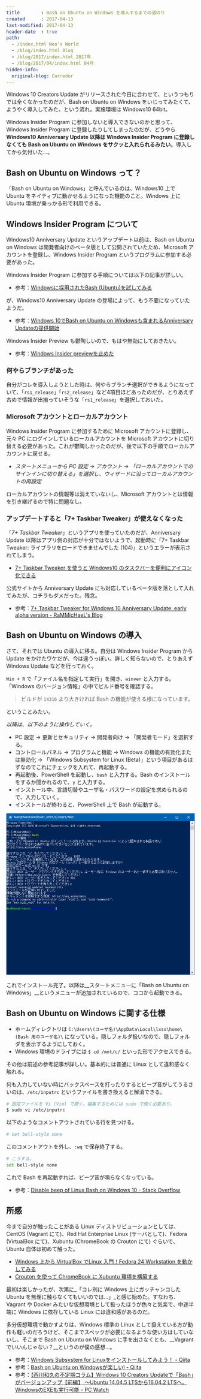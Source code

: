 ```yaml
---
title        : Bash on Ubuntu on Windows を導入するまでの道のり
created      : 2017-04-13
last-modified: 2017-04-13
header-date  : true
path:
  - /index.html Neo's World
  - /blog/index.html Blog
  - /blog/2017/index.html 2017年
  - /blog/2017/04/index.html 04月
hidden-info:
  original-blog: Corredor
---
```


Windows 10 Creators Update がリリースされた今日に合わせて、というつもりでは全くなかったのだが、Bash on Ubuntu on Windows をいじってみたくて、ようやく導入してみた、という流れ。実施環境は Windows10 64bit。

Windows Insider Program に参加しないと導入できないのかと思って、Windows Insider Program に登録したりしてしまったのだが、どうやら __Windows10 Anniversary Update 以降は Windows Insider Program に登録しなくても Bash on Ubuntu on Windows をサクッと入れられるみたい__。導入してから気付いた…。

## Bash on Ubuntu on Windows って？

「Bash on Ubuntu on Windows」と呼んでいるのは、Windows10 上で Ubuntu をネイティブに動かせるようになった機能のこと。Windows 上に Ubuntu 環境が乗っかる形で利用できる。

## Windows Insider Program について

Windows10 Anniversary Update というアップデート以前は、Bash on Ubuntu on Windows は開発者向けのベータ版として公開されていたため、Microsoft アカウントを登録し、Windows Insider Program というプログラムに参加する必要があった。

Windows Insider Program に参加する手順については以下の記事が詳しい。

- 参考：[Windowsに採用されたBash (Ubuntu)を試してみる](https://rcmdnk.com/blog/2016/06/05/computer-windows-ubuntu-bash/)

が、Windows10 Anniversary Update の登場によって、もう不要になっていたようだ。

- 参考：[Windows 10でBash on Ubuntu on Windowsも含まれるAnniversary Updateの提供開始](https://rcmdnk.com/blog/2016/08/04/computer-windows-ubuntu-bash/)

Windows Insider Preview も鬱陶しいので、もはや無効にしておきたい。

- 参考：[Windows Insider previewを止めた](https://rcmdnk.com/blog/2016/06/27/computer-windows/)

### 何やらブランチがあった

自分がコレを導入しようとした時は、何やらブランチ選択ができるようになっていて、「`rs1_release`」「`rs2_release`」など4項目ほどあったのだが、とりあえず古めで情報が出揃っていそうな「`rs1_release`」を選択しておいた。

### Microsoft アカウントとローカルアカウント

Windows Insider Program に参加するために Microsoft アカウントに登録し、元々 PC にログインしているローカルアカウントを Microsoft アカウントに切り替える必要があった。これが鬱陶しかったのだが、後で以下の手順でローカルアカウントに戻せる。

- _スタートメニューから PC 設定 → アカウント → 「ローカルアカウントでのサインインに切り替える」を選択し、ウィザードに沿ってローカルアカウントの再設定_

ローカルアカウントの情報等は消えていないし、Microsoft アカウントとは情報を引き継げるので特に問題なし。

### アップデートすると「7+ Taskbar Tweaker」が使えなくなった

「_7+ Taskbar Tweaker_」というアプリを使っていたのだが、Anniversary Update 以降はアプリ側の対応が十分ではないようで、起動時に「7+ Taskbar Tweaker: ライブラリをロードできませんでした (104)」というエラーが表示されてしまう。

- [7+ Taskbar Tweaker を使うと Windows10 のタスクバーを便利にアイコン化できる](/blog/2017/03/20-02.html)

公式サイトから Anniversary Update にも対応しているベータ版を落として入れてみたが、コチラもダメだった。残念。

- 参考：[7+ Taskbar Tweaker for Windows 10 Anniversary Update: early alpha version - RaMMicHaeL's Blog](https://rammichael.com/7-taskbar-tweaker-for-windows-10-anniversary-update-early-alpha-version)

## Bash on Ubuntu on Windows の導入

さて、それでは Ubuntu の導入に移る。自分は Windows Insider Program から Update をかけたワケだが、今は違うっぽい。詳しく知らないので、とりあえず Windows Update などを行っておく。

`Win + R` で「ファイル名を指定して実行」を開き、`winver` と入力する。「Windows のバージョン情報」の中でビルド番号を確認する。

> ビルドが `14316` より大きければ Bash の機能が使える様になっています。

ということみたい。

_以降は、以下のように操作していく。_

- PC 設定 → 更新とセキュリティ → 開発者向け → 「開発者モード」を選択する。
- コントロールパネル → プログラムと機能 → Windows の機能の有効化または無効化 → 「Windows Subsystem for Linux (Beta)」という項目があるはずなのでこれにチェックを入れて、再起動する。
- 再起動後、PowerShell を起動し、`bash` と入力する。Bash のインストールをするか聞かれるので、`y` と入力する。
- インストール中、言語切替やユーザ名・パスワードの設定を求められるので、入力していく。
- インストールが終わると、PowerShell 上で Bash が起動する。

![Bash on Ubuntu on Windows が開いた](13-02-01.png)

これでインストール完了。以降は__スタートメニューに「Bash on Ubuntu on Windows」__というメニューが追加されているので、ココから起動できる。

## Bash on Ubuntu on Windows に関する仕様

- ホームディレクトリは `C:\Users\(ユーザ名)\AppData\Local\lxss\home\(Bash 用のユーザ名)\` になっている。隠しフォルダ扱いなので、隠しフォルダを表示するようにしておく。
- Windows 環境のドライブには `$ cd /mnt/c/` といった形でアクセスできる。

その他は前述の参考記事が詳しい。基本的には普通に Linux として違和感なく触れる。

何も入力していない時にバックスペースを打ったりするとビープ音がしてうるさいのは、`/etc/inputrc` というファイルを書き換えると解消できる。

```bash
# 設定ファイルを Vi (Vim) で開く。編集するためには sudo で開く必要あり。
$ sudo vi /etc/inputrc
```

以下のようなコメントアウトされている行を見つける。

```bash
# set bell-style none
```

このコメントアウトを外し、`:wq` で保存終了する。

```bash
# こうする。
set bell-style none
```

これで Bash を再起動すれば、ビープ音が鳴らなくなっている。

- 参考：[Disable beep of Linux Bash on Windows 10 - Stack Overflow](http://stackoverflow.com/questions/36724209/disable-beep-of-linux-bash-on-windows-10)

## 所感

今まで自分が触ったことがある Linux ディストリビューションとしては、CentOS (Vagrant にて)、Red Hat Enterprise Linux (サーバとして)、Fedora (VirtualBox にて)、Xubuntu (ChromeBook の Crouton にて) ぐらいで、Ubuntu 自体は初めて触った。

- [Windows 上から VirtualBox でLinux 入門！Fedora 24 Workstation を動かしてみる](/blog/2016/07/24-01.html)
- [Crouton を使って ChromeBook に Xubuntu 環境を構築する](/blog/2017/01/08-02.html)

最初は楽しかったが、次第に_「コレ別に Windows 上にガッチャンコした Ubuntu を無理に触らなくてもいいのでは…」_と感じ始めた。すなわち、Vagrant や Docker みたいな仮想環境として扱ったほうが色々と気楽で、中途半端に Windows に依存している Linux には違和感があるのだ。

多分仮想環境で動かすよりは、Windows 標準の Linux として扱えている方が動作も軽いのだろうけど、そこまでスペックが必要になるような使い方はしていないし、そこまで Bash on Ubuntu on Windows に手を出さなくとも、__Vagrant でいいんじゃない？__というのが僕の感想…。

- 参考：[Windows Subsystem for Linuxをインストールしてみよう！ - Qiita](http://qiita.com/Aruneko/items/c79810b0b015bebf30bb)
- 参考：[Bash on Ubuntu on Windowsが楽しい! - Qiita](http://qiita.com/ushibondi/items/936284131af2344bf12d)
- 参考：[【西川和久の不定期コラム】Windows 10 Creators Updateで「Bash」がバージョンアップ【前編】 ～Ubuntu 14.04.5 LTSから16.04.2 LTSへ。WindowsのEXEも実行可能 - PC Watch](http://pc.watch.impress.co.jp/docs/column/nishikawa/1054154.html)
